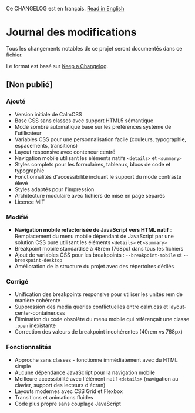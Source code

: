 Ce CHANGELOG est en français. [Read in English](CHANGELOG.md)

# Journal des modifications

Tous les changements notables de ce projet seront documentés dans ce fichier.

Le format est basé sur [Keep a Changelog](https://keepachangelog.com/fr/1.0.0/).

## [Non publié]

### Ajouté
- Version initiale de CalmCSS
- Base CSS sans classes avec support HTML5 sémantique
- Mode sombre automatique basé sur les préférences système de l'utilisateur
- Variables CSS pour une personnalisation facile (couleurs, typographie, espacements, transitions)
- Layout responsive avec conteneur centré
- Navigation mobile utilisant les éléments natifs `<details>` et `<summary>`
- Styles complets pour les formulaires, tableaux, blocs de code et typographie
- Fonctionnalités d'accessibilité incluant le support du mode contraste élevé
- Styles adaptés pour l'impression
- Architecture modulaire avec fichiers de mise en page séparés
- Licence MIT

### Modifié
- **Navigation mobile refactorisée de JavaScript vers HTML natif** : Remplacement du menu mobile dépendant de JavaScript par une solution CSS pure utilisant les éléments `<details>` et `<summary>`
- Breakpoint mobile standardisé à 48rem (768px) dans tous les fichiers
- Ajout de variables CSS pour les breakpoints : `--breakpoint-mobile` et `--breakpoint-desktop`
- Amélioration de la structure du projet avec des répertoires dédiés

### Corrigé
- Unification des breakpoints responsive pour utiliser les unités rem de manière cohérente
- Suppression des media queries conflictuelles entre calm.css et layout-center-container.css
- Élimination du code obsolète du menu mobile qui référençait une classe `.open` inexistante
- Correction des valeurs de breakpoint incohérentes (40rem vs 768px)

### Fonctionnalités
- Approche sans classes - fonctionne immédiatement avec du HTML simple
- Aucune dépendance JavaScript pour la navigation mobile
- Meilleure accessibilité avec l'élément natif `<details>` (navigation au clavier, support des lecteurs d'écran)
- Layouts modernes avec CSS Grid et Flexbox
- Transitions et animations fluides
- Code plus propre sans couplage JavaScript